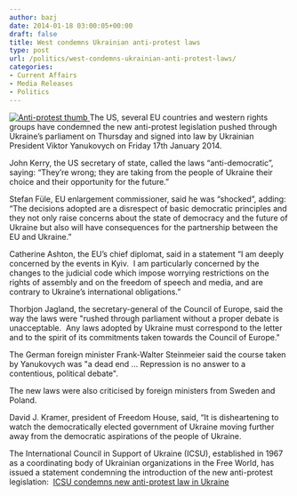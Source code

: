 ```yaml
---
author: bazj
date: 2014-01-18 03:00:05+00:00
draft: false
title: West condemns Ukrainian anti-protest laws
type: post
url: /politics/west-condemns-ukrainian-anti-protest-laws/
categories:
- Current Affairs
- Media Releases
- Politics
---
```


[![Anti-protest thumb](http://www.ozeukes.com/wp-content/uploads/2014/01/Anti-protest-thumb.jpg)
](http://www.ozeukes.com/wp-content/uploads/2014/01/Anti-protest-thumb.jpg)The US, several EU countries and western rights groups have condemned the new anti-protest legislation pushed through Ukraine’s parliament on Thursday and signed into law by Ukrainian President Viktor Yanukovych on Friday 17th January 2014.

John Kerry, the US secretary of state, called the laws “anti-democratic”, saying: “They’re wrong; they are taking from the people of Ukraine their choice and their opportunity for the future.”

Stefan Füle, EU enlargement commissioner, said he was “shocked”, adding: “The decisions adopted are a disrespect of basic democratic principles and they not only raise concerns about the state of democracy and the future of Ukraine but also will have consequences for the partnership between the EU and Ukraine.”

Catherine Ashton, the EU’s chief diplomat, said in a statement “I am deeply concerned by the events in Kyiv.  I am particularly concerned by the changes to the judicial code which impose worrying restrictions on the rights of assembly and on the freedom of speech and media, and are contrary to Ukraine’s international obligations.”

Thorbjon Jagland, the secretary-general of the Council of Europe, said the way the laws were "rushed through parliament without a proper debate is unacceptable.  Any laws adopted by Ukraine must correspond to the letter and to the spirit of its commitments taken towards the Council of Europe."

The German foreign minister Frank-Walter Steinmeier said the course taken by Yanukovych was "a dead end ... Repression is no answer to a contentious, political debate".

The new laws were also criticised by foreign ministers from Sweden and Poland.

David J. Kramer, president of Freedom House, said, “It is disheartening to watch the democratically elected government of Ukraine moving further away from the democratic aspirations of the people of Ukraine.

The International Council in Support of Ukraine (ICSU), established in 1967 as a coordinating body of Ukrainian organizations in the Free World, has issued a statement condemning the introduction of the new anti-protest legislation:  [ICSU condemns new anti-protest law in Ukraine](http://www.ozeukes.com/wp-content/uploads/2014/01/ICSU-condemns-new-anti-protest-law-in-Ukraine.pdf)

